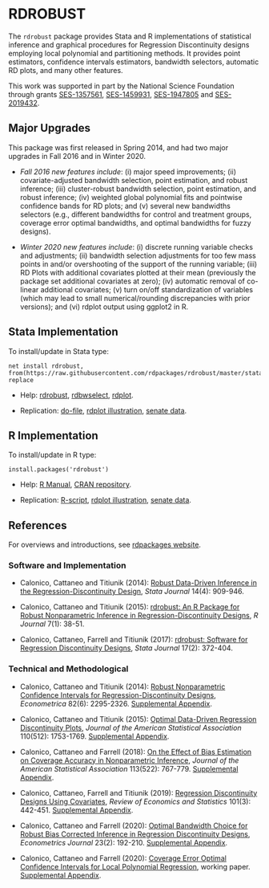 # RDROBUST

The `rdrobust` package provides Stata and R implementations of statistical inference and graphical procedures for Regression Discontinuity designs employing local polynomial and partitioning methods. It provides point estimators, confidence intervals estimators, bandwidth selectors, automatic RD plots, and many other features.

This work was supported in part by the National Science Foundation through grants [SES-1357561](https://www.nsf.gov/awardsearch/showAward?AWD_ID=1357561), [SES-1459931](https://www.nsf.gov/awardsearch/showAward?AWD_ID=1459931), [SES-1947805](https://www.nsf.gov/awardsearch/showAward?AWD_ID=1947805) and [SES-2019432](https://www.nsf.gov/awardsearch/showAward?AWD_ID=2019432).

## Major Upgrades

This package was first released in Spring 2014, and had two major upgrades in Fall 2016 and in Winter 2020.

- _Fall 2016 new features include_: (i) major speed improvements; (ii) covariate-adjusted bandwidth selection, point estimation, and robust inference; (iii) cluster-robust bandwidth selection, point estimation, and robust inference; (iv) weighted global polynomial fits and pointwise confidence bands for RD plots; and (v) several new bandwidths selectors (e.g., different bandwidths for control and treatment groups, coverage error optimal bandwidths, and optimal bandwidths for fuzzy designs).

- _Winter 2020 new features include_: (i) discrete running variable checks and adjustments; (ii) bandwidth selection adjustments for too few mass points in and/or overshooting of the support of the running variable; (iii) RD Plots with additional covariates plotted at their mean (previously the package set additional covariates at zero); (iv) automatic removal of co-linear additional covariates; (v) turn on/off standardization of variables (which may lead to small numerical/rounding discrepancies with prior versions); and (vi) rdplot output using ggplot2 in R.

## Stata Implementation

To install/update in Stata type:
```
net install rdrobust, from(https://raw.githubusercontent.com/rdpackages/rdrobust/master/stata) replace
```

- Help: [rdrobust](stata/rdrobust.pdf), [rdbwselect](stata/rdbwselect.pdf), [rdplot](stata/rdplot.pdf).

- Replication: [do-file](stata/rdrobust_illustration.do), [rdplot illustration](stata/rdplot_illustration.do), [senate data](stata/rdrobust_senate.dta).

## R Implementation

To install/update in R type:
```
install.packages('rdrobust')
```

- Help: [R Manual](https://cran.r-project.org/web/packages/rdrobust/rdrobust.pdf), [CRAN repository](https://cran.r-project.org/package=rdrobust).

- Replication: [R-script](R/rdrobust_illustration.r), [rdplot illustration](R/rdplot_illustration.R), [senate data](R/rdrobust_senate.csv).

## References

For overviews and introductions, see [rdpackages website](https://rdpackages.github.io).

### Software and Implementation

- Calonico, Cattaneo and Titiunik (2014): [Robust Data-Driven Inference in the Regression-Discontinuity Design](https://rdpackages.github.io/references/Calonico-Cattaneo-Titiunik_2014_Stata.pdf), _Stata Journal_ 14(4): 909-946.

- Calonico, Cattaneo and Titiunik (2015): [rdrobust: An R Package for Robust Nonparametric Inference in Regression-Discontinuity Designs](https://rdpackages.github.io/references/Calonico-Cattaneo-Titiunik_2015_R.pdf), _R Journal_ 7(1): 38-51.

- Calonico, Cattaneo, Farrell and Titiunik (2017): [rdrobust: Software for Regression Discontinuity Designs](https://rdpackages.github.io/references/Calonico-Cattaneo-Farrell-Titiunik_2017_Stata.pdf), _Stata Journal_ 17(2): 372-404.

### Technical and Methodological

- Calonico, Cattaneo and Titiunik (2014): [Robust Nonparametric Confidence Intervals for Regression-Discontinuity Designs](https://rdpackages.github.io/references/Calonico-Cattaneo-Titiunik_2014_ECMA.pdf), _Econometrica_ 82(6): 2295-2326. [Supplemental Appendix](https://rdpackages.github.io/references/Calonico-Cattaneo-Titiunik_2014_ECMA--Supplemental.pdf).

- Calonico, Cattaneo and Titiunik (2015): [Optimal Data-Driven Regression Discontinuity Plots](https://rdpackages.github.io/references/Calonico-Cattaneo-Titiunik_2015_JASA.pdf), _Journal of the American Statistical Association_ 110(512): 1753-1769. [Supplemental Appendix](https://rdpackages.github.io/references/Calonico-Cattaneo-Titiunik_2015_JASA--Supplement.pdf).

- Calonico, Cattaneo and Farrell (2018): [On the Effect of Bias Estimation on Coverage Accuracy in Nonparametric Inference](https://rdpackages.github.io/references/Calonico-Cattaneo-Farrell_2018_JASA.pdf), _Journal of the American Statistical Association_ 113(522): 767-779. [Supplemental Appendix](https://rdpackages.github.io/references/Calonico-Cattaneo-Farrell_2018_JASA--Supplement.pdf).

- Calonico, Cattaneo, Farrell and Titiunik (2019): [Regression Discontinuity Designs Using Covariates](references/references/Calonico-Cattaneo-Farrell-Titiunik_2019_RESTAT.pdf), _Review of Economics and Statistics_ 101(3): 442-451. [Supplemental Appendix](https://rdpackages.github.io/references/Calonico-Cattaneo-Farrell-Titiunik_2019_RESTAT--Supplement.pdf).

- Calonico, Cattaneo and Farrell (2020): [Optimal Bandwidth Choice for Robust Bias Corrected Inference in Regression Discontinuity Designs](https://rdpackages.github.io/references/Calonico-Cattaneo-Farrell_2020_ECTJ.pdf), _Econometrics Journal_ 23(2): 192-210. [Supplemental Appendix](https://rdpackages.github.io/references/Calonico-Cattaneo-Farrell_2020_ECTJ--Supplement.pdf).

- Calonico, Cattaneo and Farrell (2020): [Coverage Error Optimal Confidence Intervals for Local Polynomial Regression](https://rdpackages.github.io/references/Calonico-Cattaneo-Farrell_2020_CEopt.pdf), working paper. [Supplemental Appendix](https://rdpackages.github.io/references/Calonico-Cattaneo-Farrell_2020_CEopt--Supplement.pdf).

<br>
<br>
